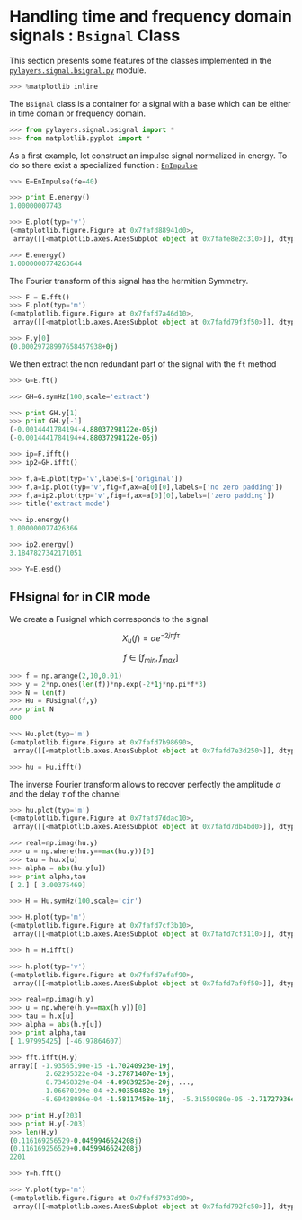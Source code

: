 # Handling time and frequency domain signals : `Bsignal` Class

This section presents some features of the classes implemented in the [`pylayers.signal.bsignal.py`](http://pylayers.github.io/pylayers/modules/pylayers.signal.bsignal.html) module.

```python
>>> %matplotlib inline
```

The `Bsignal` class is a container for a signal with a base which can be either in time domain or frequency domain.

```python
>>> from pylayers.signal.bsignal import *
>>> from matplotlib.pyplot import *
```

As a first example, let construct an impulse signal normalized in energy. To do so there exist a specialized function : [`EnImpulse`](http://pylayers.github.io/pylayers/modules/generated/pylayers.signal.bsignal.EnImpulse.demo.html#pylayers.signal.bsignal.EnImpulse.demo)

```python
>>> E=EnImpulse(fe=40)
```

```python
>>> print E.energy()
1.00000007743
```

```python
>>> E.plot(typ='v')
(<matplotlib.figure.Figure at 0x7fafd88941d0>,
 array([[<matplotlib.axes.AxesSubplot object at 0x7fafe8e2c310>]], dtype=object))
```

```python
>>> E.energy()
1.0000000774263644
```

The Fourier transform of this signal has the hermitian Symmetry.

```python
>>> F = E.fft()
>>> F.plot(typ='m')
(<matplotlib.figure.Figure at 0x7fafd7a46d10>,
 array([[<matplotlib.axes.AxesSubplot object at 0x7fafd79f3f50>]], dtype=object))
```

```python
>>> F.y[0]
(0.00029728997658457938+0j)
```

We then extract the non redundant part of the signal with the `ft` method

```python
>>> G=E.ft()
```

```python
>>> GH=G.symHz(100,scale='extract')
```

```python
>>> print GH.y[1]
>>> print GH.y[-1]
(-0.0014441784194-4.88037298122e-05j)
(-0.0014441784194+4.88037298122e-05j)
```

```python
>>> ip=F.ifft()
>>> ip2=GH.ifft()
```

```python
>>> f,a=E.plot(typ='v',labels=['original'])
>>> f,a=ip.plot(typ='v',fig=f,ax=a[0][0],labels=['no zero padding'])
>>> f,a=ip2.plot(typ='v',fig=f,ax=a[0][0],labels=['zero padding'])
>>> title('extract mode')
```

```python
>>> ip.energy()
1.000000077426366
```

```python
>>> ip2.energy()
3.1847827342171051
```

```python
>>> Y=E.esd()
```

FHsignal for in CIR mode
------------------------

We create a Fusignal which corresponds to the signal

$$X_u(f) = \alpha e^{-2j\pi f \tau}$$

$$f\in [f_{min},f_{max}]$$

```python
>>> f = np.arange(2,10,0.01)
>>> y = 2*np.ones(len(f))*np.exp(-2*1j*np.pi*f*3)
>>> N = len(f)
>>> Hu = FUsignal(f,y)
>>> print N
800
```

```python
>>> Hu.plot(typ='m')
(<matplotlib.figure.Figure at 0x7fafd7b98690>,
 array([[<matplotlib.axes.AxesSubplot object at 0x7fafd7e3d250>]], dtype=object))
```

```python
>>> hu = Hu.ifft()
```

The inverse Fourier transform allows to recover perfectly the amplitude $\alpha$ and the delay $\tau$
of the channel

```python
>>> hu.plot(typ='m')
(<matplotlib.figure.Figure at 0x7fafd7ddac10>,
 array([[<matplotlib.axes.AxesSubplot object at 0x7fafd7db4bd0>]], dtype=object))
```

```python
>>> real=np.imag(hu.y)
>>> u = np.where(hu.y==max(hu.y))[0]
>>> tau = hu.x[u]
>>> alpha = abs(hu.y[u])
>>> print alpha,tau
[ 2.] [ 3.00375469]
```

```python
>>> H = Hu.symHz(100,scale='cir')
```

```python
>>> H.plot(typ='m')
(<matplotlib.figure.Figure at 0x7fafd7cf3b10>,
 array([[<matplotlib.axes.AxesSubplot object at 0x7fafd7cf3110>]], dtype=object))
```

```python
>>> h = H.ifft()
```

```python
>>> h.plot(typ='v')
(<matplotlib.figure.Figure at 0x7fafd7afaf90>,
 array([[<matplotlib.axes.AxesSubplot object at 0x7fafd7af0f50>]], dtype=object))
```

```python
>>> real=np.imag(h.y)
>>> u = np.where(h.y==max(h.y))[0]
>>> tau = h.x[u]
>>> alpha = abs(h.y[u])
>>> print alpha,tau
[ 1.97995425] [-46.97864607]
```

```python
>>> fft.ifft(H.y)
array([ -1.93565190e-15 -1.70240923e-19j,
         2.62295322e-04 -3.27871407e-19j,
         8.73458329e-04 -4.09839258e-20j, ...,
        -1.06670199e-04 +2.90350482e-19j,
        -8.69428086e-04 -1.58117458e-18j,  -5.31550980e-05 -2.71727936e-20j])
```

```python
>>> print H.y[203]
>>> print H.y[-203]
>>> len(H.y)
(0.116169256529-0.0459946624208j)
(0.116169256529+0.0459946624208j)
2201
```

```python
>>> Y=h.fft()
```

```python
>>> Y.plot(typ='m')
(<matplotlib.figure.Figure at 0x7fafd7937d90>,
 array([[<matplotlib.axes.AxesSubplot object at 0x7fafd792fc50>]], dtype=object))
```
